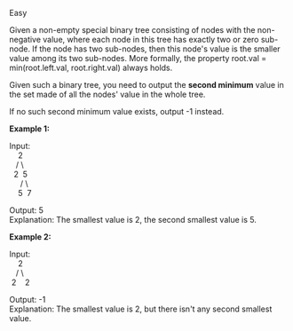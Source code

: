 Easy

Given a non-empty special binary tree consisting of nodes with the non-negative value, where each node in this tree has exactly two or zero sub-node. If the node has two sub-nodes, then this node's value is the smaller value among its two sub-nodes. More formally, the property root.val = min(root.left.val, root.right.val) always holds.

Given such a binary tree, you need to output the **second minimum** value in the set made of all the nodes' value in the whole tree.

If no such second minimum value exists, output -1 instead.

**Example 1:**

Input:   
&nbsp;&nbsp;&nbsp;&nbsp;2  
&nbsp;&nbsp;&nbsp;/&nbsp;\  
&nbsp;&nbsp;2&nbsp;&nbsp;5  
&nbsp;&nbsp;&nbsp;&nbsp;&nbsp;/&nbsp;\  
&nbsp;&nbsp;&nbsp;&nbsp;5&nbsp;&nbsp;7  

Output: 5  
Explanation: The smallest value is 2, the second smallest value is 5.
 

**Example 2:**

Input:   
&nbsp;&nbsp;&nbsp;&nbsp;2  
&nbsp;&nbsp;&nbsp;/&nbsp;\  
&nbsp;2&nbsp;&nbsp;&nbsp;&nbsp;2  

Output: -1  
Explanation: The smallest value is 2, but there isn't any second smallest value.
